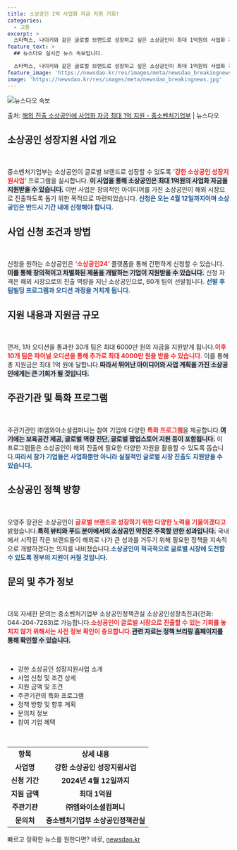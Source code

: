 ```yaml
---
title: 소상공인 1억 사업화 자금 지원 기회!
categories:
  - 고용
excerpt: >
  스타벅스, 나이키와 같은 글로벌 브랜드로 성장하고 싶은 소상공인이 최대 1억원의 사업화 자금을 받을 길이 열…
feature_text: >
  ## 뉴스다오 실시간 뉴스 속보입니다.

  스타벅스, 나이키와 같은 글로벌 브랜드로 성장하고 싶은 소상공인이 최대 1억원의 사업화 자금을 받을 길이 열…
feature_image: 'https://newsdao.kr/res/images/meta/newsdao_breakingnews.jpg'
image: 'https://newsdao.kr/res/images/meta/newsdao_breakingnews.jpg'
---
```


![뉴스다오 속보](https://newsdao.kr/res/images/meta/newsdao_breakingnews.jpg)

<p>출처: <a href="https://newsdao.kr/3305" rel="dofollow">해외 진출 소상공인에 사업화 자금 최대 1억 지원 - 중소벤처기업부</a> | 뉴스다오</p>

<h2 data-ke-size="size26">소상공인 성장지원 사업 개요</h2>
<p data-ke-size="size16">&nbsp;</p>
중소벤처기업부는 소상공인이 글로벌 브랜드로 성장할 수 있도록 <b><span style="color: #ee2323;">‘강한 소상공인 성장지원사업’</span></b> 프로그램을 실시합니다.<b><span style="background-color: #21538527;"> 이 사업을 통해 소상공인은 최대 1억원의 사업화 자금을 지원받을 수 있습니다.</span></b> 이번 사업은 창의적인 아이디어를 가진 소상공인이 해외 시장으로 진출하도록 돕기 위한 목적으로 마련되었습니다. <b><span style="color: #1a5490;">신청은 오는 4월 12일까지이며 소상공인은 반드시 기간 내에 신청해야 합니다.</span></b>

<h2 data-ke-size="size26">사업 신청 조건과 방법</h2>
<p data-ke-size="size16">&nbsp;</p>
신청을 원하는 소상공인은 <b><span style="color: #ee2323;">‘소상공인24’</span></b> 플랫폼을 통해 간편하게 신청할 수 있습니다.<b><span style="background-color: #21538527;">이를 통해 창의적이고 차별화된 제품을 개발하는 기업이 지원받을 수 있습니다.</span></b> 신청 자격은 해외 시장으로의 진출 역량을 지닌 소상공인으로, 60개 팀이 선발됩니다. <b><span style="color: #1a5490;">선발 후 팀빌딩 프로그램과 오디션 과정을 거치게 됩니다.</span></b>

<h2 data-ke-size="size26">지원 내용과 지원금 규모</h2>
<p data-ke-size="size16">&nbsp;</p>
먼저, 1차 오디션을 통과한 30개 팀은 최대 6000만 원의 자금을 지원받게 됩니다.<b><span style="color: #ee2323;">이후 10개 팀은 파이널 오디션을 통해 추가로 최대 4000만 원을 받을 수 있습니다.</span></b> 이를 통해 총 지원금은 최대 1억 원에 달합니다.<b><span style="background-color: #21538527;">따라서 뛰어난 아이디어와 사업 계획을 가진 소상공인에게는 큰 기회가 될 것입니다.</span></b>

<h2 data-ke-size="size26">주관기관 및 특화 프로그램</h2>
<p data-ke-size="size16">&nbsp;</p>
주관기관인 ㈜엠와이소셜컴퍼니는 참여 기업에 다양한 <b><span style="color: #ee2323;">특화 프로그램</span></b>을 제공합니다.<b><span style="background-color: #21538527;">여기에는 보육공간 제공, 글로벌 역량 진단, 글로벌 팝업스토어 지원 등이 포함됩니다.</span></b> 이 프로그램들은 소상공인이 해외 진출에 필요한 다양한 자원을 활용할 수 있도록 돕습니다.<b><span style="color: #1a5490;">따라서 참가 기업들은 사업화뿐만 아니라 실질적인 글로벌 시장 진출도 지원받을 수 있습니다.</span></b>

<h2 data-ke-size="size26">소상공인 정책 방향</h2>
<p data-ke-size="size16">&nbsp;</p>
오영주 장관은 소상공인이 <b><span style="color: #ee2323;">글로벌 브랜드로 성장하기 위한 다양한 노력을 기울이겠다고</span></b> 밝혔습니다.<b><span style="background-color: #21538527;">특히 뷰티와 푸드 분야에서의 소상공인 약진은 주목할 만한 성과입니다.</span></b> 국내에서 시작된 작은 브랜드들이 해외로 나가 큰 성과를 거두기 위해 필요한 정책을 지속적으로 개발하겠다는 의지를 내비쳤습니다.<b><span style="color: #1a5490;">소상공인이 적극적으로 글로벌 시장에 도전할 수 있도록 정부의 지원이 커질 것입니다.</span></b>

<h2 data-ke-size="size26">문의 및 추가 정보</h2>
<p data-ke-size="size16">&nbsp;</p>
더욱 자세한 문의는 중소벤처기업부 소상공인정책관실 소상공인성장촉진과(전화: 044-204-7283)로 가능합니다.<b><span style="color: #ee2323;">소상공인이 글로벌 시장으로 진출할 수 있는 기회를 놓치지 않기 위해서는 사전 정보 확인이 중요합니다.</span></b><b><span style="background-color: #21538527;">관련 자료는 정책 브리핑 홈페이지를 통해 확인할 수 있습니다.</span></b>

<p data-ke-size="size16">&nbsp;</p>
<ul>
    <li>강한 소상공인 성장지원사업 소개</li>
    <li>사업 신청 및 조건 상세</li>
    <li>지원 금액 및 조건</li>
    <li>주관기관의 특화 프로그램</li>
    <li>정책 방향 및 향후 계획</li>
    <li>문의처 정보</li>
    <li>참여 기업 혜택</li>
</ul>
<p data-ke-size="size16">&nbsp;</p>
<table style="border-collapse: collapse; width: 100%;">
    <tbody>
        <tr style="height: 17px;">
            <td style="text-align: center; height: 17px;"><b>항목</b></td>
            <td style="text-align: center; height: 17px;"><b>상세 내용</b></td>
        </tr>
        <tr style="height: 17px;">
            <td style="text-align: center; height: 17px;"><b>사업명</b></td>
            <td style="text-align: center; height: 17px;"><b>강한 소상공인 성장지원사업</b></td>
        </tr>
        <tr style="height: 17px;">
            <td style="text-align: center; height: 17px;"><b>신청 기간</b></td>
            <td style="text-align: center; height: 17px;"><b>2024년 4월 12일까지</b></td>
        </tr>
        <tr style="height: 17px;">
            <td style="text-align: center; height: 17px;"><b>지원 금액</b></td>
            <td style="text-align: center; height: 17px;"><b>최대 1억원</b></td>
        </tr>
        <tr style="height: 17px;">
            <td style="text-align: center; height: 17px;"><b>주관기관</b></td>
            <td style="text-align: center; height: 17px;"><b>㈜엠와이소셜컴퍼니</b></td>
        </tr>
        <tr style="height: 17px;">
            <td style="text-align: center; height: 17px;"><b>문의처</b></td>
            <td style="text-align: center; height: 17px;"><b>중소벤처기업부 소상공인정책관실</b></td>
        </tr>
    </tbody>
</table> 

빠르고 정확한 뉴스를 원한다면? 바로, <a href="https://newsdao.kr" rel="dofollow">newsdao.kr</a>


